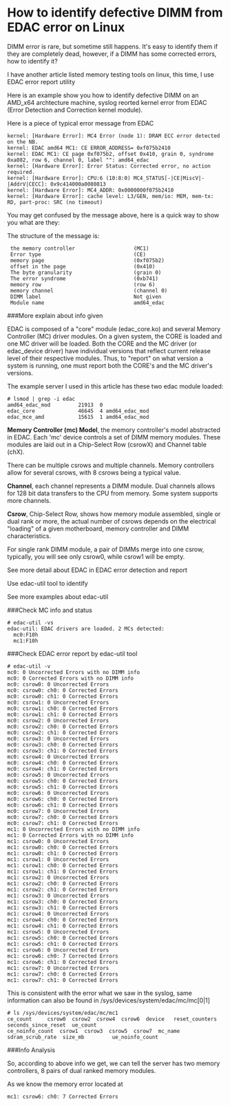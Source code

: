 # How to identify defective DIMM from EDAC error on Linux

DIMM error is rare, but sometime still happens. It's easy to identify them if they are completely dead, however, if a DIMM has some corrected errors, how to identify it?

I have another article listed memory testing tools on linux, this time, I use EDAC error report utility

Here is an example show you how to identify defective DIMM on an AMD_x64 archtecture machine, syslog reorted kernel error from EDAC (Error Detection and Correction kernel module).

Here is a piece of typical error message from EDAC

```
kernel: [Hardware Error]: MC4 Error (node 1): DRAM ECC error detected on the NB.
kernel: EDAC amd64 MC1: CE ERROR_ADDRESS= 0xf075b2410
kernel: EDAC MC1: CE page 0xf075b2, offset 0x410, grain 0, syndrome 0xa082, row 6, channel 0, label "": amd64_edac
kernel: [Hardware Error]: Error Status: Corrected error, no action required.
kernel: [Hardware Error]: CPU:6 (10:8:0) MC4_STATUS[-|CE|MiscV|-|AddrV|CECC]: 0x9c414000a0080813
kernel: [Hardware Error]: MC4_ADDR: 0x0000000f075b2410
kernel: [Hardware Error]: cache level: L3/GEN, mem/io: MEM, mem-tx: RD, part-proc: SRC (no timeout)
```

You may get confused by the message above, here is a quick way to show you what are they:

The structure of the message is:

```
 the memory controller                   (MC1)
 Error type                              (CE)
 memory page				             (0xf075b2)
 offset in the page                      (0x410)
 The byte granularity                    (grain 0)
 The error syndrome                      (0xb741)
 memory row                              (row 6) 
 memory channel                          (channel 0) 
 DIMM label                              Not given
 Module name                             amd64_edac
```

###More explain about info given

EDAC is composed of a "core" module (edac_core.ko) and several Memory Controller (MC) driver modules. On a given system, the CORE is loaded and one MC driver will be loaded. Both the CORE and the MC driver (or edac_device driver) have individual versions that reflect current release level of their respective modules. Thus, to "report" on what version a system is running, one must report both the CORE's and the MC driver's versions.

The example server I used in this article has these two edac module loaded:

```
# lsmod | grep -i edac
amd64_edac_mod         21913  0 
edac_core              46645  4 amd64_edac_mod
edac_mce_amd           15615  1 amd64_edac_mod
```

**Memory Controller (mc) Model**, the memory controller's model abstracted in EDAC. Each 'mc' device controls a set of DIMM memory modules. These modules are laid out in a Chip-Select Row (csrowX) and Channel table (chX).

There can be multiple csrows and multiple channels. Memory controllers allow for several csrows, with 8 csrows being a typical value.

**Channel**, each channel represents a DIMM module. Dual channels allows for 128 bit data transfers to the CPU from memory. Some system supports more channels.

**Csrow**, Chip-Select Row, shows how memory module assembled, single or dual rank or more, the actual number of csrows depends on the electrical "loading" of a given motherboard, memory controller and DIMM characteristics.

For single rank DIMM module, a pair of DIMMs merge into one csrow, typically, you will see only csrow0, while csrow1 will be empty.

See more detail about EDAC in EDAC error detection and report

Use edac-util tool to identify

See  more examples about edac-util

###Check MC info and status
```
# edac-util -vs
edac-util: EDAC drivers are loaded. 2 MCs detected:
  mc0:F10h
  mc1:F10h
```

###Check EDAC error report by edac-util tool
```
# edac-util -v 
mc0: 0 Uncorrected Errors with no DIMM info
mc0: 0 Corrected Errors with no DIMM info
mc0: csrow0: 0 Uncorrected Errors
mc0: csrow0: ch0: 0 Corrected Errors
mc0: csrow0: ch1: 0 Corrected Errors
mc0: csrow1: 0 Uncorrected Errors
mc0: csrow1: ch0: 0 Corrected Errors
mc0: csrow1: ch1: 0 Corrected Errors
mc0: csrow2: 0 Uncorrected Errors
mc0: csrow2: ch0: 0 Corrected Errors
mc0: csrow2: ch1: 0 Corrected Errors
mc0: csrow3: 0 Uncorrected Errors
mc0: csrow3: ch0: 0 Corrected Errors
mc0: csrow3: ch1: 0 Corrected Errors
mc0: csrow4: 0 Uncorrected Errors
mc0: csrow4: ch0: 0 Corrected Errors
mc0: csrow4: ch1: 0 Corrected Errors
mc0: csrow5: 0 Uncorrected Errors
mc0: csrow5: ch0: 0 Corrected Errors
mc0: csrow5: ch1: 0 Corrected Errors
mc0: csrow6: 0 Uncorrected Errors
mc0: csrow6: ch0: 0 Corrected Errors
mc0: csrow6: ch1: 0 Corrected Errors
mc0: csrow7: 0 Uncorrected Errors
mc0: csrow7: ch0: 0 Corrected Errors
mc0: csrow7: ch1: 0 Corrected Errors
mc1: 0 Uncorrected Errors with no DIMM info
mc1: 0 Corrected Errors with no DIMM info
mc1: csrow0: 0 Uncorrected Errors
mc1: csrow0: ch0: 0 Corrected Errors
mc1: csrow0: ch1: 0 Corrected Errors
mc1: csrow1: 0 Uncorrected Errors
mc1: csrow1: ch0: 0 Corrected Errors
mc1: csrow1: ch1: 0 Corrected Errors
mc1: csrow2: 0 Uncorrected Errors
mc1: csrow2: ch0: 0 Corrected Errors
mc1: csrow2: ch1: 0 Corrected Errors
mc1: csrow3: 0 Uncorrected Errors
mc1: csrow3: ch0: 0 Corrected Errors
mc1: csrow3: ch1: 0 Corrected Errors
mc1: csrow4: 0 Uncorrected Errors
mc1: csrow4: ch0: 0 Corrected Errors
mc1: csrow4: ch1: 0 Corrected Errors
mc1: csrow5: 0 Uncorrected Errors
mc1: csrow5: ch0: 0 Corrected Errors
mc1: csrow5: ch1: 0 Corrected Errors
mc1: csrow6: 0 Uncorrected Errors
mc1: csrow6: ch0: 7 Corrected Errors
mc1: csrow6: ch1: 0 Corrected Errors
mc1: csrow7: 0 Uncorrected Errors
mc1: csrow7: ch0: 0 Corrected Errors
mc1: csrow7: ch1: 0 Corrected Errors
```

This is consistent with the error what we saw in the syslog, same information can also be found in /sys/devices/system/edac/mc/mc[0|1]
```
# ls /sys/devices/system/edac/mc/mc1
ce_count     csrow0  csrow2  csrow4  csrow6  device   reset_counters    seconds_since_reset  ue_count
ce_noinfo_count  csrow1  csrow3  csrow5  csrow7  mc_name  sdram_scrub_rate  size_mb         ue_noinfo_count
```

###Info Analysis

So, according to above info we get, we can tell the server has two memory controllers, 8 pairs of dual ranked memory modules.

As we know the memory error located at

```
mc1: csrow6: ch0: 7 Corrected Errors
```